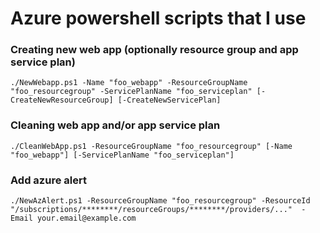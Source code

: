 # Azure powershell scripts that I use

### Creating new web app (optionally resource group and app service plan)
    ./NewWebapp.ps1 -Name "foo_webapp" -ResourceGroupName "foo_resourcegroup" -ServicePlanName "foo_serviceplan" [-CreateNewResourceGroup] [-CreateNewServicePlan]

### Cleaning web app and/or app service plan
    ./CleanWebApp.ps1 -ResourceGroupName "foo_resourcegroup" [-Name "foo_webapp"] [-ServicePlanName "foo_serviceplan"]

### Add azure alert
    ./NewAzAlert.ps1 -ResourceGroupName "foo_resourcegroup" -ResourceId "/subscriptions/********/resourceGroups/********/providers/..."  -Email your.email@example.com
